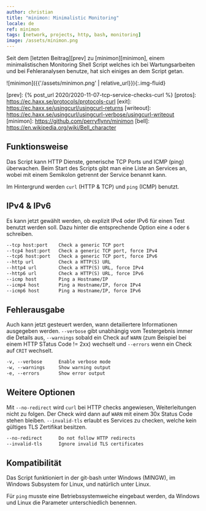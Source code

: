 ```yaml
---
author: christian
title: "minimon: Minimalistic Monitoring"
locale: de
ref: minimon
tags: [network, projects, http, bash, monitoring]
image: /assets/minimon.png
---
```


Seit dem [letzten Beitrag][prev] zu [minimon][minimon], einem minimalistischen Monitoring
Shell Script welches ich bei Wartungsarbeiten und bei Fehleranalysen benutze, hat sich
einiges an dem Script getan.

![minimon]({{'/assets/minimon.png' | relative_url}}){:.img-fluid}

[prev]: {% post_url 2020/2020-11-07-tcp-service-checks-curl %}
[protos]: https://ec.haxx.se/protocols/protocols-curl
[exit]: https://ec.haxx.se/usingcurl/usingcurl-returns
[writeout]: https://ec.haxx.se/usingcurl/usingcurl-verbose/usingcurl-writeout
[minimon]: https://github.com/perryflynn/minimon
[bell]: https://en.wikipedia.org/wiki/Bell_character

## Funktionsweise

Das Script kann HTTP Dienste, generische TCP Ports und ICMP (ping) überwachen.
Beim Start des Scripts gibt man eine Liste an Services an, wobei mit einem
Semikolon getrennt der Service benannt kann.

Im Hintergrund werden `curl` (HTTP & TCP) und `ping` (ICMP) benutzt.

## IPv4 & IPv6

Es kann jetzt gewählt werden, ob explizit IPv4 oder IPv6 für einen
Test benutzt werden soll. Dazu hinter die entsprechende Option
eine `4` oder `6` schreiben.

```txt
--tcp host:port    Check a generic TCP port
--tcp4 host:port   Check a generic TCP port, force IPv4
--tcp6 host:port   Check a generic TCP port, force IPv6
--http url         Check a HTTP(S) URL
--http4 url        Check a HTTP(S) URL, force IPv4
--http6 url        Check a HTTP(S) URL, force IPv6
--icmp host        Ping a Hostname/IP
--icmp4 host       Ping a Hostname/IP, force IPv4
--icmp6 host       Ping a Hostname/IP, force IPv6
```

## Fehlerausgabe

Auch kann jetzt gesteuert werden, wann detailiertere Informationen
ausgegeben werden. `--verbose` gibt unabhängig vom Testergebnis immer
die Details aus, `--warnings` sobald ein Check auf `WARN` (zum Beispiel
bei einem HTTP STatus Code != 2xx) wechselt und `--errors` wenn ein Check
auf `CRIT` wechselt.

```txt
-v, --verbose      Enable verbose mode
-w, --warnings     Show warning output
-e, --errors       Show error output
```

## Weitere Optionen

Mit `--no-redirect` wird `curl` bei HTTP checks angewiesen, Weiterleitungen nicht
zu folgen. Der Check wird dann auf `WARN` mit einem 30x Status Code stehen bleiben.
`--invalid-tls` erlaubt es Services zu checken, welche kein gültiges TLS Zertifikat
besitzen.

```txt
--no-redirect      Do not follow HTTP redirects
--invalid-tls      Ignore invalid TLS certificates
```

## Kompatibilität

Das Script funktioniert in der git-bash unter Windows (MINGW), im Windows Subsystem
for Linux, und natürlich unter Linux.

Für `ping` musste eine Betriebssystem&shy;weiche
eingebaut werden, da Windows und Linux die Parameter unterschiedlich benennen.
